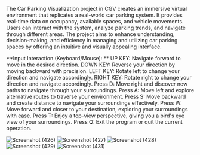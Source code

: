 The Car Parking Visualization project in CGV creates an immersive virtual environment that replicates a real-world car parking system. It provides real-time data on occupancy, available spaces, and vehicle movements. Users can interact with the system, analyze parking trends, and navigate through different areas. The project aims to enhance understanding, decision-making, and efficiency in managing and utilizing car parking spaces by offering an intuitive and visually appealing interface.


**Input Interaction (Keyboard/Mouse): **
		UP KEY:	     Navigate forward to move in the desired direction.
		DOWN KEY:    Reverse your direction by moving backward with precision.
		LEFT KEY:	   Rotate left to change your direction and navigate accordingly.
		RIGHT KEY:   Rotate right to change your direction and navigate accordingly.
		Press D: 	   Move right and discover new paths to navigate through your surroundings.
		Press A: 	   Move left and explore alternative routes to traverse your environment.
    Press S:	   Move backward and create distance to navigate your surroundings effectively.
	  Press W: 	   Move forward and closer to your destination, exploring your surroundings with ease.
    Press T:	   Enjoy a top-view perspective, giving you a bird's eye view of your surroundings.
	  Press Q:     Exit the program or quit the current operation.

   
![Screenshot (426)](https://github.com/samming25/Car-Parking/assets/100364932/d97542ad-9d54-4a95-babe-78dafd7fe8fb)
![Screenshot (427)](https://github.com/samming25/Car-Parking/assets/100364932/c3c53497-67d7-469d-b57b-6c1e3d291242)
![Screenshot (428)](https://github.com/samming25/Car-Parking/assets/100364932/45990d2e-5cc0-41c4-ad9e-3f908fe042cb)
![Screenshot (429)](https://github.com/samming25/Car-Parking/assets/100364932/f20fc198-1ef9-465e-81f8-63f36250d6fc)
![Screenshot (431)](https://github.com/samming25/Car-Parking/assets/100364932/4cd1abaf-e4ab-465a-8fe5-d234d5ff833e)
